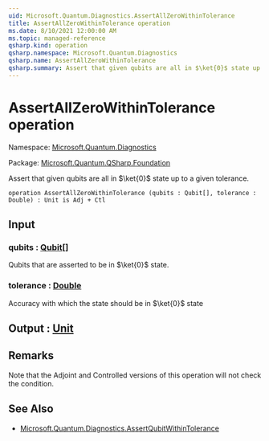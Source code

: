 ```yaml
---
uid: Microsoft.Quantum.Diagnostics.AssertAllZeroWithinTolerance
title: AssertAllZeroWithinTolerance operation
ms.date: 8/10/2021 12:00:00 AM
ms.topic: managed-reference
qsharp.kind: operation
qsharp.namespace: Microsoft.Quantum.Diagnostics
qsharp.name: AssertAllZeroWithinTolerance
qsharp.summary: Assert that given qubits are all in $\ket{0}$ state up to a given tolerance.
---
```


# AssertAllZeroWithinTolerance operation

Namespace: [Microsoft.Quantum.Diagnostics](xref:Microsoft.Quantum.Diagnostics)

Package: [Microsoft.Quantum.QSharp.Foundation](https://nuget.org/packages/Microsoft.Quantum.QSharp.Foundation)


Assert that given qubits are all in $\ket{0}$ state up to a given tolerance.

```qsharp
operation AssertAllZeroWithinTolerance (qubits : Qubit[], tolerance : Double) : Unit is Adj + Ctl
```


## Input

### qubits : [Qubit](xref:microsoft.quantum.qsharp.valueliterals#qubit-literals)[]

Qubits that are asserted to be in $\ket{0}$ state.


### tolerance : [Double](xref:microsoft.quantum.qsharp.valueliterals#double-literals)

Accuracy with which the state should be in $\ket{0}$ state



## Output : [Unit](xref:microsoft.quantum.qsharp.valueliterals#unit-literal)



## Remarks

Note that the Adjoint and Controlled versions of this operation will notcheck the condition.

## See Also

- [Microsoft.Quantum.Diagnostics.AssertQubitWithinTolerance](xref:Microsoft.Quantum.Diagnostics.AssertQubitWithinTolerance)